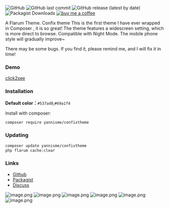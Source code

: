 ![GitHub](https://img.shields.io/github/license/yannisme/flarum-confix-theme?style=flat-square) ![GitHub last commit](https://img.shields.io/github/last-commit/yannisme/flarum-confix-theme?style=flat-square) ![GitHub release (latest by date)](https://img.shields.io/github/v/release/yannisme/flarum-confix-theme?style=flat-square) ![Packagist Downloads](https://img.shields.io/packagist/dt/yannisme/confixtheme?style=flat-square) [![buy me a coffee](https://img.shields.io/badge/donate-buy%20me%20a%20coffee-yellow?label=Donate&style=flat-square)](https://www.buymeacoffee.com/yannisme)

A Flarum Theme. Confix theme
This is the first theme I have ever wrapped in Composer , it is so great!
The theme features a widescreen setting, which is more direct to browse. Compatible with Night Mode. The mobile phone style will gradually improve~

There may be some bugs. If you find it, please remind me, and I will fix it in time!



### Demo

[click2see](https://flarum.pro/)

### Installation
**Default color：**`#537ad0`,`#69a1f4`

Install with composer:
```sh
composer require yannisme/confixtheme
```

### Updating

```sh
composer update yannisme/confixtheme
php flarum cache:clear
```

### Links

- [Github](https://github.com/yannisme/flarum-confix-theme)
- [Packagist](https://packagist.org/packages/yannisme/confixtheme)
- [Discuss](https://discuss.flarum.org/d/27987-confix-theme)
  
![image.png](https://i.loli.net/2021/07/14/u9dBvxfASWk2DIV.png)
![image.png](https://i.loli.net/2021/07/14/HTkmMx9pd1iDcWj.png)
![image.png](https://i.loli.net/2021/07/14/OpHlGMuvmVUebBo.png)
![image.png](https://i.loli.net/2021/07/14/7fisbgOleDKQhnz.png)
![image.png](https://i.loli.net/2021/07/14/WH2FjzCcnGkwP3t.png)
![image.png](https://i.loli.net/2021/07/14/I3kcMEgdhs5Y89V.png)


